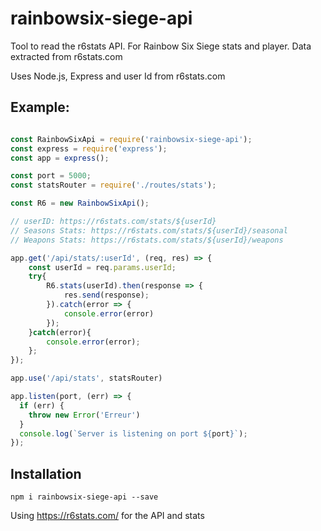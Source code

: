 # rainbowsix-siege-api
Tool to read the r6stats API. For Rainbow Six Siege stats and player. Data extracted from r6stats.com

Uses Node.js, Express and user Id from r6stats.com

## Example:
```javascript

const RainbowSixApi = require('rainbowsix-siege-api');
const express = require('express');
const app = express();

const port = 5000;
const statsRouter = require('./routes/stats');

const R6 = new RainbowSixApi();

// userID: https://r6stats.com/stats/${userId}
// Seasons Stats: https://r6stats.com/stats/${userId}/seasonal
// Weapons Stats: https://r6stats.com/stats/${userId}/weapons

app.get('/api/stats/:userId', (req, res) => {
    const userId = req.params.userId;
    try{
        R6.stats(userId).then(response => {
            res.send(response);
        }).catch(error => {
            console.error(error)
        });
    }catch(error){
        console.error(error);
    };
});

app.use('/api/stats', statsRouter)

app.listen(port, (err) => {
  if (err) {
    throw new Error('Erreur')
  }
  console.log(`Server is listening on port ${port}`);
});

```

## Installation

```
npm i rainbowsix-siege-api --save
```

Using <https://r6stats.com/> for the API and stats
